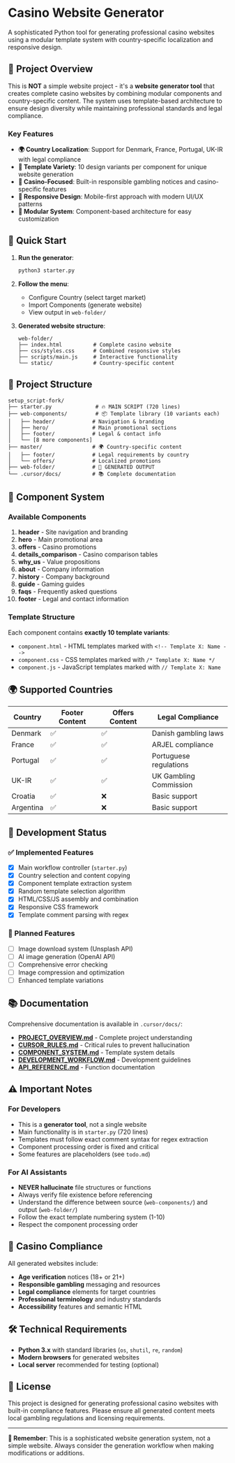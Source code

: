 # Casino Website Generator

A sophisticated Python tool for generating professional casino websites using a modular template system with country-specific localization and responsive design.

## 🎯 Project Overview

This is **NOT** a simple website project - it's a **website generator tool** that creates complete casino websites by combining modular components and country-specific content. The system uses template-based architecture to ensure design diversity while maintaining professional standards and legal compliance.

### Key Features

- **🌍 Country Localization**: Support for Denmark, France, Portugal, UK-IR with legal compliance
- **🎨 Template Variety**: 10 design variants per component for unique website generation
- **🎰 Casino-Focused**: Built-in responsible gambling notices and casino-specific features
- **📱 Responsive Design**: Mobile-first approach with modern UI/UX patterns
- **🔧 Modular System**: Component-based architecture for easy customization

## 🚀 Quick Start

1. **Run the generator**:

   ```bash
   python3 starter.py
   ```

2. **Follow the menu**:

   - Configure Country (select target market)
   - Import Components (generate website)
   - View output in `web-folder/`

3. **Generated website structure**:
   ```
   web-folder/
   ├── index.html          # Complete casino website
   ├── css/styles.css      # Combined responsive styles
   ├── scripts/main.js     # Interactive functionality
   └── static/             # Country-specific content
   ```

## 📁 Project Structure

```
setup_script-fork/
├── starter.py              # 🔥 MAIN SCRIPT (720 lines)
├── web-components/         # 📦 Template library (10 variants each)
│   ├── header/            # Navigation & branding
│   ├── hero/              # Main promotional sections
│   ├── footer/            # Legal & contact info
│   └── [8 more components]
├── master/                # 🌍 Country-specific content
│   ├── footer/            # Legal requirements by country
│   └── offers/            # Localized promotions
├── web-folder/            # 🎯 GENERATED OUTPUT
└── .cursor/docs/          # 📚 Complete documentation
```

## 🎲 Component System

### Available Components

1. **header** - Site navigation and branding
2. **hero** - Main promotional area
3. **offers** - Casino promotions
4. **details_comparison** - Casino comparison tables
5. **why_us** - Value propositions
6. **about** - Company information
7. **history** - Company background
8. **guide** - Gaming guides
9. **faqs** - Frequently asked questions
10. **footer** - Legal and contact information

### Template Structure

Each component contains **exactly 10 template variants**:

- `component.html` - HTML templates marked with `<!-- Template X: Name -->`
- `component.css` - CSS templates marked with `/* Template X: Name */`
- `component.js` - JavaScript templates marked with `// Template X: Name`

## 🌍 Supported Countries

| Country   | Footer Content | Offers Content | Legal Compliance       |
| --------- | -------------- | -------------- | ---------------------- |
| Denmark   | ✅             | ✅             | Danish gambling laws   |
| France    | ✅             | ✅             | ARJEL compliance       |
| Portugal  | ✅             | ✅             | Portuguese regulations |
| UK-IR     | ✅             | ✅             | UK Gambling Commission |
| Croatia   | ✅             | ❌             | Basic support          |
| Argentina | ✅             | ❌             | Basic support          |

## 🔧 Development Status

### ✅ Implemented Features

- [x] Main workflow controller (`starter.py`)
- [x] Country selection and content copying
- [x] Component template extraction system
- [x] Random template selection algorithm
- [x] HTML/CSS/JS assembly and combination
- [x] Responsive CSS framework
- [x] Template comment parsing with regex

### 🚧 Planned Features

- [ ] Image download system (Unsplash API)
- [ ] AI image generation (OpenAI API)
- [ ] Comprehensive error checking
- [ ] Image compression and optimization
- [ ] Enhanced template variations

## 📚 Documentation

Comprehensive documentation is available in `.cursor/docs/`:

- **[PROJECT_OVERVIEW.md](.cursor/docs/PROJECT_OVERVIEW.md)** - Complete project understanding
- **[CURSOR_RULES.md](.cursor/docs/CURSOR_RULES.md)** - Critical rules to prevent hallucination
- **[COMPONENT_SYSTEM.md](.cursor/docs/COMPONENT_SYSTEM.md)** - Template system details
- **[DEVELOPMENT_WORKFLOW.md](.cursor/docs/DEVELOPMENT_WORKFLOW.md)** - Development guidelines
- **[API_REFERENCE.md](.cursor/docs/API_REFERENCE.md)** - Function documentation

## ⚠️ Important Notes

### For Developers

- This is a **generator tool**, not a single website
- Main functionality is in `starter.py` (720 lines)
- Templates must follow exact comment syntax for regex extraction
- Component processing order is fixed and critical
- Some features are placeholders (see `todo.md`)

### For AI Assistants

- **NEVER hallucinate** file structures or functions
- Always verify file existence before referencing
- Understand the difference between source (`web-components/`) and output (`web-folder/`)
- Follow the exact template numbering system (1-10)
- Respect the component processing order

## 🎰 Casino Compliance

All generated websites include:

- **Age verification** notices (18+ or 21+)
- **Responsible gambling** messaging and resources
- **Legal compliance** elements for target countries
- **Professional terminology** and industry standards
- **Accessibility** features and semantic HTML

## 🛠️ Technical Requirements

- **Python 3.x** with standard libraries (`os`, `shutil`, `re`, `random`)
- **Modern browsers** for generated websites
- **Local server** recommended for testing (optional)

## 📝 License

This project is designed for generating professional casino websites with built-in compliance features. Please ensure all generated content meets local gambling regulations and licensing requirements.

---

**🎯 Remember**: This is a sophisticated website generation system, not a simple website. Always consider the generation workflow when making modifications or additions.
